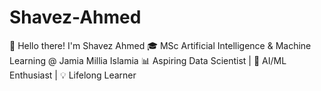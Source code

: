 # Shavez-Ahmed
👋 Hello there! I'm Shavez Ahmed 🎓 MSc Artificial Intelligence &amp; Machine Learning @ Jamia Millia Islamia 📊 Aspiring Data Scientist | 🤖 AI/ML Enthusiast | 💡 Lifelong Learner
